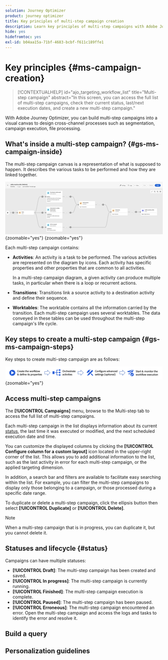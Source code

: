 ```yaml
---
solution: Journey Optimizer
product: journey optimizer
title: Key principles of multi-step campaign creation
description: Learn key principles of multi-step campaigns with Adobe Journey Optimizer
hide: yes
hidefromtoc: yes
exl-id: b04aa15a-71bf-4683-bcbf-f611c189ffe1
---
```

# Key principles {#ms-campaign-creation}

>[!CONTEXTUALHELP]
>id="ajo_targeting_workflow_list"
>title="Multi-step campaign"
>abstract="In this screen, you can access the full list of multi-step campaigns, check their current status, last/next execution dates, and create a new multi-step campaign."

With Adobe Journey Optimizer, you can build multi-step campaigns into a visual canvas to design cross-channel processes such as segmentation, campaign execution, file processing.

## What's inside a multi-step campaign? {#gs-ms-campaign-inside}

The multi-step campaign canvas is a representation of what is supposed to happen. It describes the various tasks to be performed and how they are linked together. 

![](assets/workflow-example.png){zoomable="yes"} {zoomable="yes"}

Each multi-step campaign contains:

* **Activities**: An activity is a task to be performed. The various activities are represented on the diagram by icons. Each activity has specific properties and other properties that are common to all activities.

    In a multi-step campaign diagram, a given activity can produce multiple tasks, in particular when there is a loop or recurrent actions.

* **Transitions**: Transitions link a source activity to a destination activity and define their sequence. 

* **Worktables**: The worktable contains all the information carried by the transition. Each multi-step campaign uses several worktables. The data conveyed in these tables can be used throughout the multi-step campaign's life cycle.

## Key steps to create a multi-step campaign {#gs-ms-campaign-steps}
    
Key steps to create multi-step campaign are as follows:

![](assets/workflow-creation-process.png){zoomable="yes"}

## Access multi-step campaigns

The **[!UICONTROL Campaigns]** menu, browse to the Multi-step tab to access the full list of multi-step campaigns. 

Each multi-step campaign in the list displays information about its current [status](#status), the last time it was executed or modified, and the next scheduled execution date and time.

You can customize the displayed columns by clicking the **[!UICONTROL Configure column for a custom layout]** icon located in the upper-right corner of the list. This allows you to add additional information to the list, such as the last activity in error for each multi-step campaign, or the applied targeting dimension.

In addition, a search bar and filters are available to facilitate easy searching within the list. For example, you can filter the multi-step campaigns to display only those belonging to a campaign, or those processed during a specific date range.

To duplicate or delete a multi-step campaign, click the ellipsis button then select **[!UICONTROL Duplicate]** or **[!UICONTROL Delete]**. 

>[!NOTE]
>
>When a multi-step campaign that is in progress, you can duplicate it, but you cannot delete it.

## Statuses and lifecycle {#status}

Campaigns can have multiple statuses:

* **[!UICONTROL Draft]**: The multi-step campaign has been created and saved.
* **[!UICONTROL In progress]**: The multi-step campaign is currently running.
* **[!UICONTROL Finished]**: The multi-step campaign execution is complete.
* **[!UICONTROL Paused]**: The multi-step campaign has been paused.
* **[!UICONTROL Erroneous]**: The multi-step campaign encountered an error. Open the multi-step campaign and access the logs and tasks to identify the error and resolve it.


## Build a query 

## Personalization guidelines
